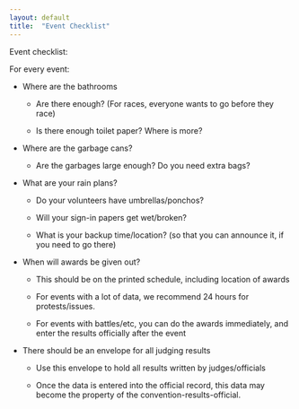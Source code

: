 ```yaml
---
layout: default
title:  "Event Checklist"
---
```


Event checklist:

For every event:

* Where are the bathrooms

    * Are there enough? (For races, everyone wants to go before they race)

    * Is there enough toilet paper? Where is more?

* Where are the garbage cans?

    * Are the garbages large enough? Do you need extra bags?

* What are your rain plans?

    * Do your volunteers have umbrellas/ponchos?

    * Will your sign-in papers get wet/broken?

    * What is your backup time/location? (so that you can announce it, if you need to go there)

* When will awards be given out?

    * This should be on the printed schedule, including location of awards

    * For events with a lot of data, we recommend 24 hours for protests/issues.

    * For events with battles/etc, you can do the awards immediately, and enter the results officially after the event

* There should be an envelope for all judging results

    * Use this envelope to hold all results written by judges/officials

    * Once the data is entered into the official record, this data may become the property of the convention-results-official.
